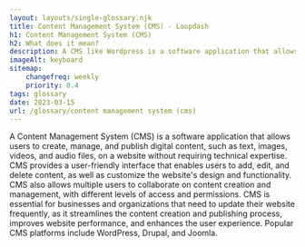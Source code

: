 ```yaml
--- 
layout: layouts/single-glossary.njk
title: Content Management System (CMS) - Loopdash
h1: Content Management System (CMS)
h2: What does it mean?
description: A CMS like Wordpress is a software application that allows users to create, manage, and publish digital content, such as blog posts, web pages, and media files, without requiring extensive technical knowledge or coding skills.
imageAlt: keyboard
sitemap:
	changefreq: weekly
	priority: 0.4
tags: glossary
date: 2023-03-15
url: /glossary/content management system (cms)
---
```


A Content Management System (CMS) is a software application that allows users to create, manage, and publish digital content, such as text, images, videos, and audio files, on a website without requiring technical expertise. CMS provides a user-friendly interface that enables users to add, edit, and delete content, as well as customize the website's design and functionality. CMS also allows multiple users to collaborate on content creation and management, with different levels of access and permissions. CMS is essential for businesses and organizations that need to update their website frequently, as it streamlines the content creation and publishing process, improves website performance, and enhances the user experience. Popular CMS platforms include WordPress, Drupal, and Joomla.

